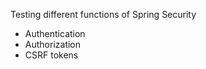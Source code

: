Testing different functions of Spring Security
  - Authentication
  - Authorization
  - CSRF tokens
